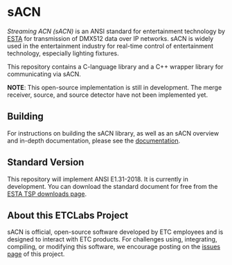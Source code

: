 # sACN

*Streaming ACN (sACN)* is an ANSI standard for entertainment technology by
[ESTA](http://tsp.esta.org) for transmission of DMX512 data over IP networks. sACN is widely used
in the entertainment industry for real-time control of entertainment technology, especially
lighting fixtures.

This repository contains a C-language library and a C++ wrapper library for communicating via sACN.

**NOTE**: This open-source implementation is still in development. The merge receiver, source, and
source detector have not been implemented yet.

## Building

For instructions on building the sACN library, as well as an sACN overview and in-depth
documentation, please see the [documentation](http://etclabs.github.io/sACN).

## Standard Version

This repository will implement ANSI E1.31-2018. It is currently in development. You can download the standard
document for free from the [ESTA TSP downloads page](https://tsp.esta.org/tsp/documents/published_docs.php).

## About this ETCLabs Project

sACN is official, open-source software developed by ETC employees and is designed to interact with
ETC products. For challenges using, integrating, compiling, or modifying this software, we
encourage posting on the [issues page](https://github.com/ETCLabs/sACN/issues) of this project.
